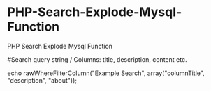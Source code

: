 # PHP-Search-Explode-Mysql-Function
PHP Search Explode Mysql Function

#Search query string / Columns: title, description, content etc.

echo rawWhereFilterColumn("Example Search", array("columnTitle", "description", "about"));
